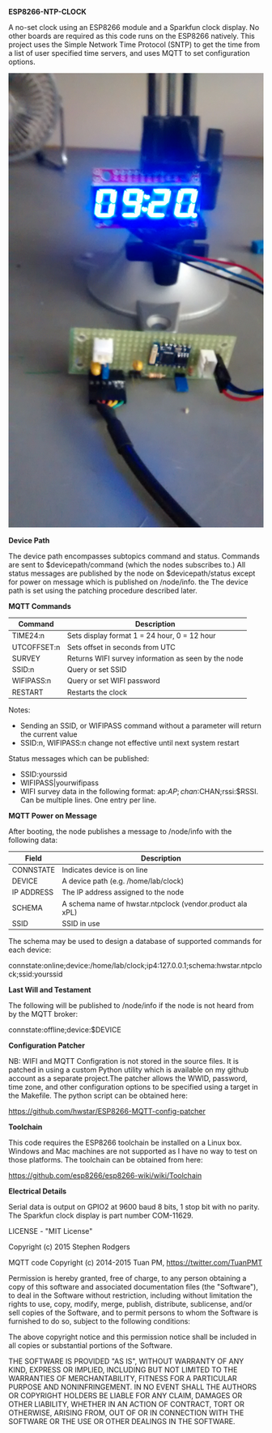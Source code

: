 **ESP8266-NTP-CLOCK**

A no-set clock using an ESP8266 module and a Sparkfun clock display. No other boards are required as this code runs on the ESP8266 natively. 
This project uses the Simple Network Time Protocol (SNTP) to get the time from a list of user specified time servers, and uses MQTT to set configuration options.  

![ProjectPicture](setuppic.jpg)

**Device Path**

The device path encompasses subtopics command and status. Commands are sent to $devicepath/command (which the nodes subscribes to.) All status messages are
published by the node on $devicepath/status except for power on message which is published on /node/info. the The device path is set using the patching procedure described later.

**MQTT Commands**

|Command| Description |
|-------| ----------- |
|TIME24:n 	| Sets display format 1 = 24 hour, 0 = 12 hour|
|UTCOFFSET:n	| Sets offset in seconds from UTC|
|SURVEY	| Returns WIFI survey information as seen by the node|
|SSID:n| Query or set SSID|
|WIFIPASS:n| Query or set WIFI password|
|RESTART| Restarts the clock

Notes:

* Sending an SSID, or WIFIPASS command without a parameter will return the current value
* SSID:n, WIFIPASS:n change not effective until next system restart

Status messages which can be published:

* SSID:yourssid
* WIFIPASS|yourwifipass
* WIFI survey data in the following format: ap:$AP;chan:$CHAN;rssi:$RSSI. Can be multiple lines. One entry per line. 

**MQTT Power on Message**

After booting, the node publishes a message to /node/info with the following data:

|Field		| Description|
|-----      | -----------|
|CONNSTATE	| Indicates device is on line|
|DEVICE		| A device path (e.g. /home/lab/clock)|
|IP ADDRESS	| The IP address assigned to the node|
|SCHEMA		| A schema name of hwstar.ntpclock (vendor.product ala xPL)|
|SSID		| SSID in use


The schema may be used to design a database of supported commands for each device:

connstate:online;device:/home/lab/clock;ip4:127.0.0.1;schema:hwstar.ntpclock;ssid:yourssid

**Last Will and Testament**

The following will be published to /node/info if the node is not heard from by the MQTT broker:

connstate:offline;device:$DEVICE

**Configuration Patcher**

NB: WIFI and MQTT Configration is not stored in the source files. It is patched in using a custom Python utility which is available on my github account as
a separate project.The patcher allows the WWID, password, time zone, and other configuration options to be specified using a target in the Makefile.
The python script can be obtained here:
  
https://github.com/hwstar/ESP8266-MQTT-config-patcher

**Toolchain**

This code requires the ESP8266 toolchain be installed on a Linux box. 
Windows and Mac machines are not supported as I have no way to test on those platforms.
The toolchain can be obtained from here:

https://github.com/esp8266/esp8266-wiki/wiki/Toolchain


**Electrical Details**

Serial data is output on GPIO2 at 9600 baud 8 bits, 1 stop bit with no parity. The Sparkfun clock display is part number COM-11629.

LICENSE - "MIT License"

Copyright (c) 2015 Stephen Rodgers
 
MQTT code Copyright (c) 2014-2015 Tuan PM, https://twitter.com/TuanPMT

Permission is hereby granted, free of charge, to any person obtaining a copy of this software and associated documentation files (the "Software"), to deal in the Software without restriction, including without limitation the rights to use, copy, modify, merge, publish, distribute, sublicense, and/or sell copies of the Software, and to permit persons to whom the Software is furnished to do so, subject to the following conditions:

The above copyright notice and this permission notice shall be included in all copies or substantial portions of the Software.

THE SOFTWARE IS PROVIDED "AS IS", WITHOUT WARRANTY OF ANY KIND, EXPRESS OR IMPLIED, INCLUDING BUT NOT LIMITED TO THE WARRANTIES OF MERCHANTABILITY, FITNESS FOR A PARTICULAR PURPOSE AND NONINFRINGEMENT. IN NO EVENT SHALL THE AUTHORS OR COPYRIGHT HOLDERS BE LIABLE FOR ANY CLAIM, DAMAGES OR OTHER LIABILITY, WHETHER IN AN ACTION OF CONTRACT, TORT OR OTHERWISE, ARISING FROM, OUT OF OR IN CONNECTION WITH THE SOFTWARE OR THE USE OR OTHER DEALINGS IN THE SOFTWARE.
